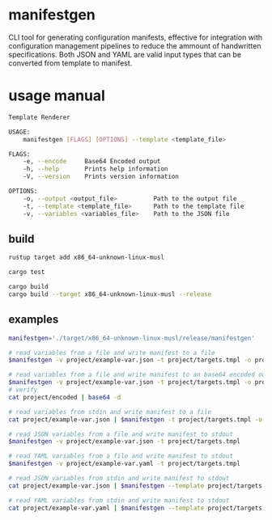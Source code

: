 # manifestgen
CLI tool for generating configuration manifests, effective for integration with configuration management pipelines to reduce the ammount of handwritten specifications. Both JSON and YAML are valid input types that can be converted from template to manifest.

# usage manual
```bash
Template Renderer 

USAGE:
    manifestgen [FLAGS] [OPTIONS] --template <template_file>

FLAGS:
    -e, --encode     Base64 Encoded output
    -h, --help       Prints help information
    -V, --version    Prints version information

OPTIONS:
    -o, --output <output_file>          Path to the output file
    -t, --template <template_file>      Path to the template file
    -v, --variables <variables_file>    Path to the JSON file

```

## build

```bash
rustup target add x86_64-unknown-linux-musl

cargo test

cargo build
cargo build --target x86_64-unknown-linux-musl --release
```

## examples
```bash
manifestgen='./target/x86_64-unknown-linux-musl/release/manifestgen'

# read variables from a file and write manifest to a file
$manifestgen -v project/example-var.json -t project/targets.tmpl -o project/config.yaml

# read variables from a file and write manifest to an base64 encoded output file
$manifestgen -v project/example-var.json -t project/targets.tmpl -o project/encoded --encode
# verify
cat project/encoded | base64 -d

# read variables from stdin and write manifest to a file
cat project/example-var.json | $manifestgen -t project/targets.tmpl -o project/config.yaml

# read JSON variables from a file and write manifest to stdout
$manifestgen -v project/example-var.json -t project/targets.tmpl

# read YAML variables from a file and write manifest to stdout
$manifestgen -v project/example-var.yaml -t project/targets.tmpl

# read JSON variables from stdin and write manifest to stdout
cat project/example-var.json | $manifestgen --template project/targets.tmpl

# read YAML variables from stdin and write manifest to stdout
cat project/example-var.yaml | $manifestgen --template project/targets.tmpl

```
